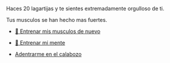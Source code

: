Haces 20 lagartijas y te sientes extremadamente orgulloso de ti.

Tus musculos se han hecho mas fuertes.

- [💪 Entrenar mis musculos de nuevo](0-1AA.md)

- [🧠 Entrenar mi mente](0-1B.md)

- [Adentrarme en el calabozo](../1/2.md)
